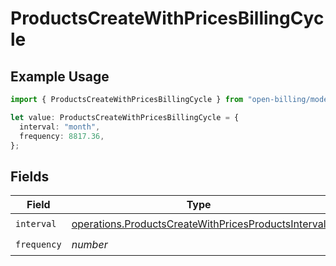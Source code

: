 # ProductsCreateWithPricesBillingCycle

## Example Usage

```typescript
import { ProductsCreateWithPricesBillingCycle } from "open-billing/models/operations";

let value: ProductsCreateWithPricesBillingCycle = {
  interval: "month",
  frequency: 8817.36,
};
```

## Fields

| Field                                                                                                                      | Type                                                                                                                       | Required                                                                                                                   | Description                                                                                                                |
| -------------------------------------------------------------------------------------------------------------------------- | -------------------------------------------------------------------------------------------------------------------------- | -------------------------------------------------------------------------------------------------------------------------- | -------------------------------------------------------------------------------------------------------------------------- |
| `interval`                                                                                                                 | [operations.ProductsCreateWithPricesProductsInterval](../../models/operations/productscreatewithpricesproductsinterval.md) | :heavy_check_mark:                                                                                                         | N/A                                                                                                                        |
| `frequency`                                                                                                                | *number*                                                                                                                   | :heavy_check_mark:                                                                                                         | N/A                                                                                                                        |